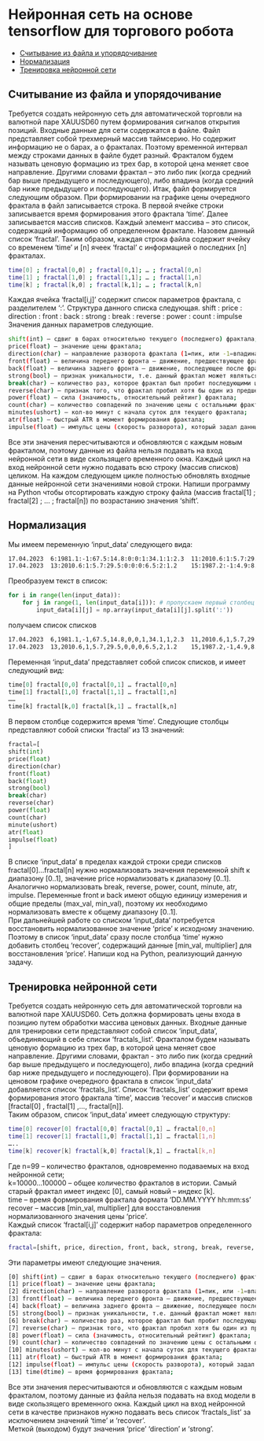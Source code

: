 
# Нейронная сеть на основе tensorflow для торгового робота
* [Считывание из файла и упорядочивание](#считывание-из-файла-и-упорядочивание)
* [Нормализация](#нормализация)
* [Тренировка нейронной сети](#тренировка-нейронной-сети) 

## Считывание из файла и упорядочивание
Требуется создать нейронную сеть для автоматической торговли на валютной паре XAUUSD60 путем формирования сигналов открытия позиций. Входные данные для сети содержатся в файле.
Файл представляет собой трехмерный массив таймсерию. Но содержит информацию не о барах, а о фракталах. Поэтому временной интервал между строками данных в файле будет разный. Фракталом будем называть ценовую формацию из трех бар, в которой цена меняет свое направление. Другими словами фрактал – это либо пик (когда средний бар выше предыдущего и последующего), либо впадина (когда средний бар ниже предыдущего и последующего). 
Итак, файл формируется следующим образом. При формировании на графике цены очередного фрактала в файл записывается строка. В первой ячейке строки записывается время формирования этого фрактала ‘time’. Далее записывается массив списков. Каждый элемент массива – это список, содержащий информацию об определенном фрактале. Назовем данный список ‘fractal’. Таким образом, каждая строка файла содержит ячейку со временем ‘time’ и [n] ячеек ‘fractal’ с информацией о последних [n] фракталах.
```bash
time[0] ; fractal[0,0] ; fractal[0,1]; … ; fractal[0,n]
time[1] ; fractal[1,0] ; fractal[1,1]; … ; fractal[1,n]
time[k] ; fractal[k,0] ; fractal[k,1]; … ; fractal[k,n]
```
Каждая ячейка ‘fractal[i,j]’ содержит список параметров фрактала, с разделителем ‘:’.  Структура данного списка следующая.
shift : price : direction : front : back : strong : break : reverse : power : count : impulse 
Значения данных параметров следующие.
```bash
shift(int) – сдвиг в барах относительно текущего (последнего) фрактала;
price(float) – значение цены фрактала;
direction(char) – направление разворота фрактала (1=пик, или -1=впадина);
front(float) – величина переднего фронта – движение, предшествующее фракталу; 
back(float) – величина заднего фронта – движение, последующее после фрактала;
strong(bool) – признак уникальности, т.е. данный фрактал может являться сигналом для открытия сделки с большим отношением profit/loss;
break(char) – количество раз, которое фрактал был пробит последующими ценовыми движениями;
reverse(char) – признак того, что фрактал пробил хотя бы один из предшествующих ему фракталов;
power(float) – сила (значимость, относительный рейтинг) фрактала;
count(char) – количество совпадений по значению цены с остальными фракталами (влияет на силу);
minutes(ushort) – кол-во минут с начала суток для текущего фрактала;
atr(float) – быстрый ATR в момент формирования фрактала;
impulse(float) – импульс цены (скорость разворота), который задал данный фрактал.
```
Все эти значения пересчитываются и обновляются с каждым новым фракталом, поэтому данные из файла нельзя подавать на вход нейронной сети в виде скользящего временного окна. Каждый цикл на вход нейронной сети нужно подавать всю строку (массив списков) целиком. На каждом следующем цикле полностью обновлять входные данные нейронной сети значениями новой строки.
Напиши программу на Python чтобы отсортировать каждую строку файла (массив fractal[1] ; fractal[2] ; … ; fractal[n]) по возрастанию значения ‘shift’. 
  
## Нормализация
Мы имеем переменную ‘input_data’ следующего вида:

```bash
17.04.2023	6:1981.1:-1:67.5:14.8:0:0:1:34.1:1:2.3	11:2010.6:1:5.7:29.5:0:0:0:34.1:2:2.3	12:1995.9:1:14.8:1.7:0:0:1:34.1:5:2.3
17.04.2023	13:2010.6:1:5.7:29.5:0:0:0:6.5:2:1.2	15:1987.2:-1:4.9:8.7:0:0:0:6.5:1:1.2	18:1981.1:-1:67.5:14.8:0:0:1:6.5:1:1.2
```

Преобразуем текст в список:

```python
for i in range(len(input_data)):
    for j in range(1, len(input_data[i])): # пропускаем первый столбец со временем
        input_data[i][j] = np.array(input_data[i][j].split(':'))
```  
получаем список списков
```bash
17.04.2023	6,1981.1,-1,67.5,14.8,0,0,1,34.1,1,2.3	11,2010.6,1,5.7,29.5,0,0,0,34.1,2,2.3	12,1995.9,1,14.8,1.7,0,0,1,34.1,5,2.3
17.04.2023	13,2010.6,1,5.7,29.5,0,0,0,6.5,2,1.2	15,1987.2,-1,4.9,8.7,0,0,0,6.5,1,1.2	18,1981.1,-1,67.5,14.8,0,0,1,6.5,1,1.2
```           
Переменная ‘input_data’ представляет собой список списков, и имеет следующий вид:

```python
time[0] fractal[0,0] fractal[0,1] … fractal[0,n]
time[1] fractal[1,0] fractal[1,1] … fractal[1,n]
……
time[k] fractal[k,0] fractal[k,1] … fractal[k,n]
```

В первом столбце содержится время ‘time’. Следующие столбцы представляют собой списки ‘fractal’ из 13 значений:

```python
fractal=[
shift(int)
price(float)
direction(char)
front(float)
back(float)
strong(bool)
break(char)
reverse(char)
power(float)
count(char)
minute(ushort)
atr(float)
impulse(float)
]
```

В списке ‘input_data’ в пределах каждой строки среди списков fractal[0]...fractal[n] нужно нормализовать значения переменной shift к диапазону [0..1], значение price нормализовать к диапазону [0..1]. 
Аналогично нормализовать break, reverse, power, count, minute, atr, impulse.
Переменные front и back имеют общую единицу измерения и общие пределы (max_val, min_val), поэтому их необходимо нормализовать вместе к общему диапазону [0..1].   
При дальнейшей работе со списком ‘input_data’ потребуется восстановить нормализованное значение ‘price’ к исходному значению. Поэтому в список ‘input_data’ сразу после столбца ‘time’ нужно добавить столбец ‘recover’, содержащий данные [min_val, multiplier] для восстановления ‘price’.
Напиши код на Python, реализующий данную задачу. 

## Тренировка нейронной сети
Требуется создать нейронную сеть для автоматической торговли на валютной паре XAUUSD60. Сеть должна формировать цены входа в позицию путем обработки массива ценовых данных. Входные данные для тренировки сети представляют собой список ‘input_data’, объединяющий в себе списки ‘fractals_list’. 
Фракталом будем называть ценовую формацию из трех бар, в которой цена меняет свое направление. Другими словами, фрактал - это либо пик (когда средний бар выше предыдущего и последующего), либо впадина (когда средний бар ниже предыдущего и последующего). 
При формировании на ценовом графике очередного фрактала в список ‘input_data’ добавляется список ‘fractals_list’. Список ‘fractals_list’ содержит время формирования этого фрактала ‘time’, массив ‘recover’ и массив списков [fractal[0] , fractal[1] ,…, fractal[n]].  
Таким образом, список ‘input_data’ имеет следующую структуру: 
```bash
time[0] recover[0] fractal[0,0] fractal[0,1] … fractal[0,n]
time[1] recover[1] fractal[1,0] fractal[1,1] … fractal[1,n]
…..
time[k] recover[k] fractal[k,0] fractal[k,1] … fractal[k,n]
```
Где n=99 – количество фракталов, одновременно подаваемых на вход нейронной сети;  
k=10000…100000 – общее количество фракталов в истории. Самый старый фрактал имеет индекс [0], самый новый – индекс [k].  
time – время формирования фрактала формата ‘DD.MM.YYYY  hh:mm:ss’  
recover – массив [min_val, multiplier] для восстановления нормализованного значения цены ‘price’.  
Каждый список ‘fractal[i,j]’ содержит набор параметров  определенного фрактала:
```bash
fractal=[shift, price, direction, front, back, strong, break, reverse, power, count, impulse]
```
Эти параметры имеют следующие значения.
```bash
[0] shift(int) – сдвиг в барах относительно текущего (последнего) фрактала;
[1] price(float) – значение цены фрактала;
[2] direction(char) – направление разворота фрактала (1=пик, или -1=впадина);
[3] front(float) – величина переднего фронта – движение, предшествующее фракталу; 
[4] back(float) – величина заднего фронта – движение, последующее после фрактала;
[5] strong(bool) – признак уникальности, т.е. данный фрактал может являться сигналом для открытия сделки с большим отношением profit/loss;
[6] break(char) – количество раз, которое фрактал был пробит последующими ценовыми движениями;
[7] reverse(char) – признак того, что фрактал пробил хотя бы один из предшествующих ему фракталов;
[8] power(float) – сила (значимость, относительный рейтинг) фрактала;
[9] count(char) – количество совпадений по значению цены с остальными фракталами (влияет на силу);
[10] minutes(ushort) – кол-во минут с начала суток для текущего фрактала;
[11] atr(float) – быстрый ATR в момент формирования фрактала;
[12] impulse(float) – импульс цены (скорость разворота), который задал данный фрактал.
[13] time(dtime) – время формирования фрактала;
```
Все эти значения пересчитываются и обновляются с каждым новым фракталом, поэтому данные из файла нельзя подавать на вход модели в виде скользящего временного окна. Каждый цикл на вход нейронной сети в качестве признаков нужно подавать весь список ‘fractals_list’ за исключением значений ‘time’ и ‘recover’.  
Меткой (выходом) будут значения ‘price’  ‘direction’ и ‘strong’.


